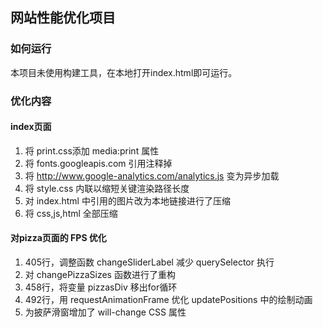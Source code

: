 ## 网站性能优化项目

### 如何运行
本项目未使用构建工具，在本地打开index.html即可运行。

### 优化内容
#### index页面

1. 将 print.css添加 media:print 属性
2. 将 fonts.googleapis.com 引用注释掉
3. 将 http://www.google-analytics.com/analytics.js 变为异步加载
4. 将 style.css 内联以缩短关键渲染路径长度
5. 对 index.html 中引用的图片改为本地链接进行了压缩
6. 将 css,js,html 全部压缩

#### 对pizza页面的 FPS 优化

1. 405行，调整函数 changeSliderLabel 减少 querySelector 执行
2. 对 changePizzaSizes 函数进行了重构
3. 458行，将变量 pizzasDiv 移出for循环
4. 492行，用 requestAnimationFrame 优化 updatePositions 中的绘制动画
5. 为披萨滑窗增加了 will-change CSS 属性